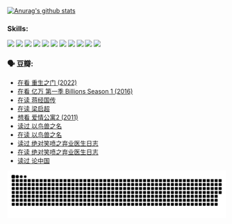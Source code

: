 
[![Anurag's github stats](https://github-readme-stats.vercel.app/api?username=w940853815)](https://github.com/anuraghazra/github-readme-stats)

### Skills:

<code><img height="32" src="https://cdn.jsdelivr.net/npm/simple-icons@v5/icons/python.svg"></code>
<code><img height="32" src="https://cdn.jsdelivr.net/npm/simple-icons@v5/icons/javascript.svg"></code>
<code><img height="32" src="https://cdn.jsdelivr.net/npm/simple-icons@v5/icons/django.svg"></code>
<code><img height="32" src="https://cdn.jsdelivr.net/npm/simple-icons@v5/icons/flask.svg"></code>
<code><img height="32" src="https://cdn.jsdelivr.net/npm/simple-icons@v5/icons/vuetify.svg"></code>
<code><img height="32" src="https://cdn.jsdelivr.net/npm/simple-icons@v5/icons/git.svg"></code>
<code><img height="32" src="https://cdn.jsdelivr.net/npm/simple-icons@v5/icons/docker.svg"></code>
<code><img height="32" src="https://cdn.jsdelivr.net/npm/simple-icons@v5/icons/postgresql.svg"></code>
<code><img height="32" src="https://cdn.jsdelivr.net/npm/simple-icons@v5/icons/elasticsearch.svg"></code>
<code><img height="32" src="https://cdn.jsdelivr.net/npm/simple-icons@v5/icons/macos.svg"></code>
<code><img height="32" src="https://cdn.jsdelivr.net/npm/simple-icons@v5/icons/linux.svg"></code>

### 🗣 豆瓣:

<!-- DOUBAN-ACTIVITIES:START -->
- [在看 重生之门‎ (2022)](https://www.douban.com/people/136069238/status/3882598762/?_i=54133187)
- [在看 亿万 第一季 Billions Season 1‎ (2016)](https://www.douban.com/people/136069238/status/3878098700/?_i=54133187)
- [在读 蒋经国传](https://www.douban.com/people/136069238/status/3877458956/?_i=54133187)
- [在读 梁启超](https://www.douban.com/people/136069238/status/3876806133/?_i=54133187)
- [想看 爱情公寓2‎ (2011)](https://www.douban.com/people/136069238/status/3876682115/?_i=54133187)
- [读过 以鸟兽之名](https://www.douban.com/people/136069238/status/3876369302/?_i=54133187)
- [在读 以鸟兽之名](https://www.douban.com/people/136069238/status/3869094471/?_i=54133187)
- [读过 绝对笑喷之弃业医生日志](https://www.douban.com/people/136069238/status/3869093225/?_i=54133187)
- [在读 绝对笑喷之弃业医生日志](https://www.douban.com/people/136069238/status/3862106751/?_i=54133187)
- [读过 论中国](https://www.douban.com/people/136069238/status/3862105795/?_i=54133187)
<!-- DOUBAN-ACTIVITIES:END -->


![Snake animation](https://raw.githubusercontent.com/w940853815/w940853815/output/github-contribution-grid-snake.svg)

<!--
**w940853815/w940853815** is a ✨ _special_ ✨ repository because its `README.md` (this file) appears on your GitHub profile.

Here are some ideas to get you started:

- 🔭 I’m currently working on ...
- 🌱 I’m currently learning ...
- 👯 I’m looking to collaborate on ...
- 🤔 I’m looking for help with ...
- 💬 Ask me about ...
- 📫 How to reach me: ...
- 😄 Pronouns: ...
- ⚡ Fun fact: ...
-->
